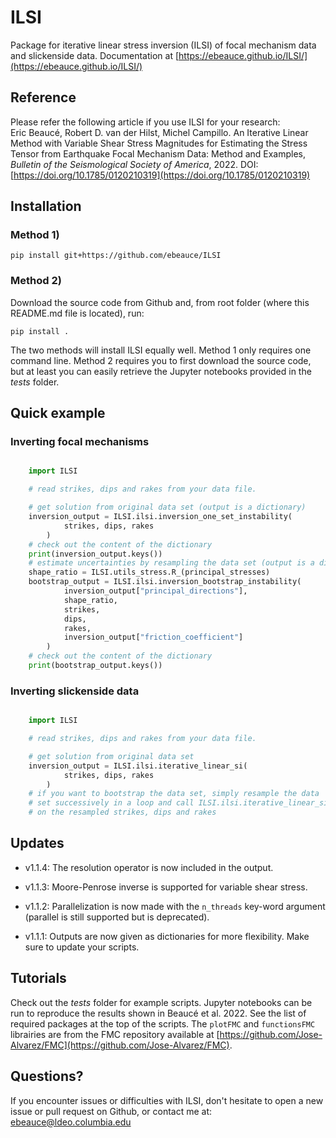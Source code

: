 # ILSI
Package for iterative linear stress inversion (ILSI) of focal mechanism data and slickenside data. Documentation at [https://ebeauce.github.io/ILSI/](https://ebeauce.github.io/ILSI/)<br>

## Reference
Please refer the following article if you use ILSI for your research:<br>
Eric Beaucé, Robert D. van der Hilst, Michel Campillo. An Iterative Linear Method with Variable Shear Stress Magnitudes for Estimating the Stress Tensor from Earthquake Focal Mechanism Data: Method and Examples, *Bulletin of the Seismological Society of America*, 2022. DOI: [https://doi.org/10.1785/0120210319](https://doi.org/10.1785/0120210319)

## Installation

### Method 1)

    pip install git+https://github.com/ebeauce/ILSI

### Method 2)

Download the source code from Github and, from root folder (where this README.md file is located), run:
    
    pip install .

The two methods will install ILSI equally well. Method 1 only requires one command line. Method 2 requires you to first download the source code, but at least you can easily retrieve the Jupyter notebooks provided in the *tests* folder.

## Quick example

### Inverting focal mechanisms

```python

    import ILSI

    # read strikes, dips and rakes from your data file.

    # get solution from original data set (output is a dictionary)
    inversion_output = ILSI.ilsi.inversion_one_set_instability(
            strikes, dips, rakes
        )
    # check out the content of the dictionary
    print(inversion_output.keys())
    # estimate uncertainties by resampling the data set (output is a dictionary)
    shape_ratio = ILSI.utils_stress.R_(principal_stresses)
    bootstrap_output = ILSI.ilsi.inversion_bootstrap_instability(
            inversion_output["principal_directions"],
            shape_ratio,
            strikes,
            dips,
            rakes,
            inversion_output["friction_coefficient"]
        )
    # check out the content of the dictionary
    print(bootstrap_output.keys())
```

### Inverting slickenside data

```python

    import ILSI

    # read strikes, dips and rakes from your data file.

    # get solution from original data set
    inversion_output = ILSI.ilsi.iterative_linear_si(
            strikes, dips, rakes
        )
    # if you want to bootstrap the data set, simply resample the data
    # set successively in a loop and call ILSI.ilsi.iterative_linear_si
    # on the resampled strikes, dips and rakes
```

## Updates

- v1.1.4: The resolution operator is now included in the output.

- v1.1.3: Moore-Penrose inverse is supported for variable shear stress.

- v1.1.2: Parallelization is now made with the `n_threads` key-word argument (parallel is still supported but is deprecated).

- v1.1.1: Outputs are now given as dictionaries for more flexibility. Make sure
  to update your scripts.

## Tutorials
Check out the *tests* folder for example scripts. Jupyter notebooks can be run to reproduce the results shown in Beaucé et al. 2022. See the list of required packages at the top of the scripts. The `plotFMC` and `functionsFMC` librairies are from the FMC repository available at [https://github.com/Jose-Alvarez/FMC](https://github.com/Jose-Alvarez/FMC).

## Questions?

If you encounter issues or difficulties with ILSI, don't hesitate to open a new issue or pull request on Github, or contact me at: ebeauce@ldeo.columbia.edu
